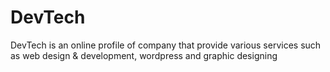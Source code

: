 # DevTech

DevTech is an online profile of company that provide various services 
such as web design & development, wordpress and graphic designing